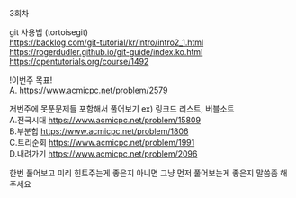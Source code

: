 3회차

git 사용법 (tortoisegit)  
https://backlog.com/git-tutorial/kr/intro/intro2_1.html  
https://rogerdudler.github.io/git-guide/index.ko.html  
https://opentutorials.org/course/1492  

!이번주 목표!  
A. https://www.acmicpc.net/problem/2579  


저번주에 못푼문제들 포함해서 풀어보기 ex) 링크드 리스트, 버블소트  
A.전국시대 https://www.acmicpc.net/problem/15809  
B.부분합 https://www.acmicpc.net/problem/1806  
C.트리순회 https://www.acmicpc.net/problem/1991  
D.내려가기 https://www.acmicpc.net/problem/2096  

한번 풀어보고 미리 힌트주는게 좋은지 아니면 그냥 먼저 풀어보는게 좋은지 말씀좀 해주세요  
